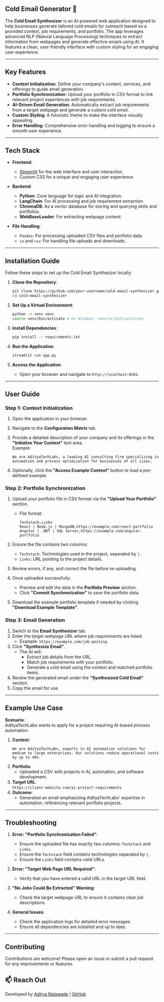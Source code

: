 ## Cold Email Generator 🌌

The **Cold Email Synthesizer** is an AI-powered web application designed to help businesses generate tailored cold emails for outreach based on a provided context, job requirements, and portfolio. The app leverages advanced NLP (Natural Language Processing) techniques to extract information from webpages and generate effective emails using AI. It features a clean, user-friendly interface with custom styling for an engaging user experience.

---

## Key Features
- **Context Initialization**: Define your company's context, services, and offerings to guide email generation.
- **Portfolio Synchronization**: Upload your portfolio in CSV format to link relevant project experiences with job requirements.
- **AI-Driven Email Generation**: Automatically extract job requirements from a target webpage and generate a custom cold email.
- **Custom Styling**: A futuristic theme to make the interface visually appealing.
- **Error Handling**: Comprehensive error handling and logging to ensure a smooth user experience.

---

## Tech Stack
- **Frontend**:
  - [Streamlit](https://streamlit.io/) for the web interface and user interaction.
  - Custom CSS for a unique and engaging user experience.
  
- **Backend**:
  - **Python**: Core language for logic and AI integration.
  - **LangChain**: For AI processing and job requirement extraction.
  - **ChromaDB**: As a vector database for storing and querying skills and portfolios.
  - **WebBaseLoader**: For extracting webpage content.

- **File Handling**:
  - `Pandas`: For processing uploaded CSV files and portfolio data.
  - `io` and `csv`: For handling file uploads and downloads.

---

## Installation Guide
Follow these steps to set up the Cold Email Synthesizer locally:

1. **Clone the Repository**:
   ```bash
   git clone https://github.com/your-username/cold-email-synthesizer.git
   cd cold-email-synthesizer
   ```

2. **Set Up a Virtual Environment**:
   ```bash
   python -m venv venv
   source venv/bin/activate # On Windows: venv\Scripts\activate
   ```

3. **Install Dependencies**:
   ```bash
   pip install -r requirements.txt
   ```

4. **Run the Application**:
   ```bash
   streamlit run app.py
   ```

5. **Access the Application**:
   - Open your browser and navigate to `http://localhost:8501`.

---

## User Guide

### Step 1: Context Initialization
1. Open the application in your browser.
2. Navigate to the **Configuration Matrix** tab.
3. Provide a detailed description of your company and its offerings in the **"Initialize Your Context"** text area.  
   Example:  
   ```
   We are AdityaTechLabs, a leading AI consulting firm specializing in automation and process optimization for businesses of all sizes.
   ```

4. Optionally, click the **"Access Example Context"** button to load a pre-defined example.

### Step 2: Portfolio Synchronization
1. Upload your portfolio file in CSV format via the **"Upload Your Portfolio"** section.
   - File format:  
     ```
     Techstack,Links
     React | Node.js | MongoDB,https://example.com/react-portfolio
     Angular | .NET | SQL Server,https://example.com/angular-portfolio
     ```
2. Ensure the file contains two columns:
   - `Techstack`: Technologies used in the project, separated by `|`.
   - `Links`: URL pointing to the project details.

3. Review errors, if any, and correct the file before re-uploading.
4. Once uploaded successfully:
   - Preview and edit the data in the **Portfolio Preview** section.
   - Click **"Commit Synchronization"** to save the portfolio data.

5. Download the example portfolio template if needed by clicking **"Download Example Template"**.

### Step 3: Email Generation
1. Switch to the **Email Synthesizer** tab.
2. Enter the target webpage URL where job requirements are listed.
   - Example: `https://example.com/job-posting`
3. Click **"Synthesize Email"**.
   - The AI will:
     - Extract job details from the URL.
     - Match job requirements with your portfolio.
     - Generate a cold email using the context and matched portfolio items.
4. Review the generated email under the **"Synthesized Cold Email"** section.
5. Copy the email for use.

---

## Example Use Case
**Scenario**:  
AdityaTechLabs wants to apply for a project requiring AI-based process automation.  

1. **Context**:  
   ```
   We are AdityaTechLabs, experts in AI automation solutions for medium to large enterprises. Our solutions reduce operational costs by up to 40%.
   ```
2. **Portfolio**:  
   - Uploaded a CSV with projects in AI, automation, and software development.
3. **Target URL**:  
   `https://client-website.com/ai-project-requirements`
4. **Outcome**:  
   - Generated an email emphasizing AdityaTechLabs' expertise in automation, referencing relevant portfolio projects.

---

## Troubleshooting

1. **Error: "Portfolio Synchronization Failed"**:
   - Ensure the uploaded file has exactly two columns: `Techstack` and `Links`.
   - Ensure the `Techstack` field contains technologies separated by `|`.
   - Ensure the `Links` field contains valid URLs.

2. **Error: "Target Web Page URL Required"**:
   - Verify that you have entered a valid URL in the target URL field.

3. **"No Jobs Could Be Extracted" Warning**:
   - Check the target webpage URL to ensure it contains clear job descriptions.

4. **General Issues**:
   - Check the application logs for detailed error messages.
   - Ensure all dependencies are installed and up to date.


---

## Contributing
Contributions are welcome! Please open an issue or submit a pull request for any improvements or features.

## 📫 Reach Out

Developed by [Aditya Nalawade](https://www.linkedin.com/in/aditya-nalawade-a4b081297) | [GitHub](https://github.com/Adiiiicodes)
